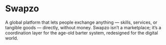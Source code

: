# Swapzo
A global platform that lets people exchange anything — skills, services, or tangible goods — directly, without money. Swapzo isn’t a marketplace; it’s a coordination layer for the age-old barter system, redesigned for the digital world.
